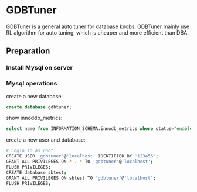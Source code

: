 # GDBTuner

GDBTuner is a general auto tuner for database knobs. GDBTuner mainly use RL algorithm for auto tuning, which is cheaper and more efficient than DBA. 

## Preparation

### Install Mysql on server

### Mysql operations

create a new database:

```sql
create database gdbtuner;
```

show innoddb_metrics:

```sql
select name from INFORMATION_SCHEMA.innodb_metrics where status="enabled" order by name; 
```

create a new user and database:

```bash
# Login in as root
CREATE USER 'gdbtuner'@'localhost' IDENTIFIED BY '123456';
GRANT ALL PRIVILEGES ON * . * TO 'gdbtuner'@'localhost';
FLUSH PRIVILEGES;
CREATE database sbtest;
GRANT ALL PRIVILEGES ON sbtest TO 'gdbtuner'@'localhost';
FLUSH PRIVILEGES;
```
